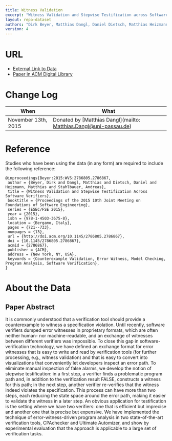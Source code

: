 ```yaml
---
title: Witness Validation
excerpt: "Witness Validation and Stepwise Testification across Software Verifiers"
layout: repo-dataset
authors: "Dirk Beyer, Matthias Dangl, Daniel Dietsch, Matthias Heizmann, Andreas Stahlbauer"
version: 4
---
```


# URL

* [External Link to Data](http://www.sosy-lab.org/~dbeyer/verification-witnesses/)
* [Paper in ACM Digital Library](http://dl.acm.org/citation.cfm?doid=2786805.2786867)

# Change Log

When | What
---- | ----
November 13th, 2015 | Donated by [Matthias Dangl](mailto: Matthias.Dangl@uni-passau.de)

# Reference

Studies who have been using the data (in any form) are required to include the following reference:

```
@inproceedings{Beyer:2015:WVS:2786805.2786867,
 author = {Beyer, Dirk and Dangl, Matthias and Dietsch, Daniel and Heizmann, Matthias and Stahlbauer, Andreas},
 title = {Witness Validation and Stepwise Testification Across Software Verifiers},
 booktitle = {Proceedings of the 2015 10th Joint Meeting on Foundations of Software Engineering},
 series = {ESEC/FSE 2015},
 year = {2015},
 isbn = {978-1-4503-3675-8},
 location = {Bergamo, Italy},
 pages = {721--733},
 numpages = {13},
 url = {http://doi.acm.org/10.1145/2786805.2786867},
 doi = {10.1145/2786805.2786867},
 acmid = {2786867},
 publisher = {ACM},
 address = {New York, NY, USA},
 keywords = {Counterexample Validation, Error Witness, Model Checking, Program Analysis, Software Verification},
}
```

# About the Data

## Paper Abstract

It is commonly understood that a verification tool should provide a counterexample to witness a specification violation. Until recently, software verifiers dumped error witnesses in proprietary formats, which are often neither human- nor machine-readable, and an exchange of witnesses between different verifiers was impossible. To close this gap in software-verification technology, we have defined an exchange format for error witnesses that is easy to write and read by verification tools (for further processing, e.g., witness validation) and that is easy to convert into visualizations that conveniently let developers inspect an error path. To eliminate manual inspection of false alarms, we develop the notion of stepwise testification: in a first step, a verifier finds a problematic program path and, in addition to the verification result FALSE, constructs a witness for this path; in the next step, another verifier re-verifies that the witness indeed violates the specification. This process can have more than two steps, each reducing the state space around the error path, making it easier to validate the witness in a later step. An obvious application for testification is the setting where we have two verifiers: one that is efficient but imprecise and another one that is precise but expensive. We have implemented the technique of error-witness-driven program analysis in two state-of-the-art verification tools, CPAchecker and Ultimate Automizer, and show by experimental evaluation that the approach is applicable to a large set of verification tasks.
